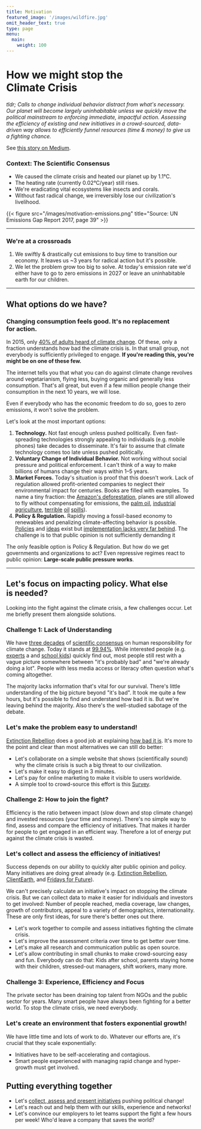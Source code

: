 ```yaml
---
title: Motivation
featured_image: '/images/wildfire.jpg'
omit_header_text: true
type: page
menu:
  main:
    weight: 100
---
```


# How we might stop the Climate Crisis
_tldr; Calls to change individual behavior distract from what's necessary. Our planet will become largely uninhabitable unless we quickly move the political mainstream to enforcing immediate, impactful action. Assessing the efficiency of existing and new initiatives in a crowd-sourced, data-driven way allows to efficiently funnel resources (time & money) to give us a fighting chance._

See [this story on Medium](https://medium.com/@alexthiel/stop-climate-crisis-65239105cf93).

### Context: The Scientific Consensus
* We caused the climate crisis and heated our planet up by 1.1°C.
* The heating rate (currently 0.02°C/year) still rises.
* We're eradicating vital ecosystems like insects and corals.
* Without fast radical change, we irreversibly lose our civilization's livelihood.


{{< figure src="/images/motivation-emissions.png" title="Source: UN Emissions Gap Report 2017, page 39" >}}

---

### We're at a crossroads
1. We swiftly & drastically cut emissions to buy time to transition our economy. It leaves us ~3 years for radical action but it's possible.
2. We let the problem grow too big to solve. At today's emission rate we'd either have to go to zero emissions in 2027 or leave an uninhabitable earth for our children.



---

## What options do we have?
### Changing consumption feels good. It's no replacement for action.
In 2015, only [40% of adults heard of climate change](https://climatecommunication.yale.edu/publications/analysis-of-a-119-country-survey-predicts-global-climate-change-awareness/). Of these, only a fraction understands how bad the climate crisis is. In that small group, not everybody is sufficiently privileged to engage. **If you're reading this, you're might be on one of these few.**

The internet tells you that what you can do against climate change revolves around vegetarianism, flying less, buying organic and generally less consumption. That's all great, but even if a few million people change their consumption in the next 10 years, we will lose.

Even if everybody who has the economic freedom to do so, goes to zero emissions, it won't solve the problem.

Let's look at the most important options:

1. **Technology.** Not fast enough unless pushed politically. Even fast-spreading technologies strongly appealing to individuals (e.g. mobile phones) take decades to disseminate. It's fair to assume that climate technology comes too late unless pushed politically.
2. **Voluntary Change of Individual Behavior.** Not working without social pressure and political enforcement. I can't think of a way to make billions of humans change their ways within 1–5 years.
3. **Market Forces.** Today's situation is proof that this doesn't work. Lack of regulation allowed profit-oriented companies to neglect their environmental impact for centuries. Books are filled with examples. To name a tiny fraction: the [Amazon's deforestation](https://en.wikipedia.org/wiki/Deforestation_of_the_Amazon_rainforest), planes are still allowed to fly without compensating for emissions, the [palm oil](https://en.wikipedia.org/wiki/Social_and_environmental_impact_of_palm_oil), [industrial agriculture](https://www.ucsusa.org/resources/hidden-costs-industrial-agriculture), [terrible](https://www.bbc.com/news/10313107) [oil](https://en.wikipedia.org/wiki/Exxon_Valdez_oil_spill) [spills](https://en.wikipedia.org/wiki/Deepwater_Horizon_oil_spill)).
4. **Policy & Regulation.** Rapidly moving a fossil-based economy to renewables and penalizing climate-affecting behavior is possible. [Policies](https://www.eea.europa.eu/themes) and [ideas](https://www.washingtonpost.com/news/opinions/wp/2019/01/02/feature/opinion-here-are-11-climate-change-policies-to-fight-for-in-2019/) exist but [implementation lacks very far behind](https://climateactiontracker.org/). The challenge is to that public opinion is not sufficiently demanding it

The only feasible option is Policy & Regulation. But how do we get governments and organizations to act? Even repressive regimes react to public opinion: **Large-scale public pressure works**.


---

## Let's focus on impacting policy. What else is needed?
Looking into the fight against the climate crisis, a few challenges occur. Let me briefly present them alongside solutions.

### Challenge 1: Lack of Understanding
We have [three decades](https://academic.oup.com/bioscience/article/67/12/1026/4605229) of [scientific consensus](https://skepticalscience.com/97-percent-consensus-cook-et-al-2013.html) on human responsibility for climate change. Today it stands at [99.94%](https://en.wikipedia.org/wiki/Scientific_opinion_on_climate_change#/media/File:The_Consensus_on_Anthropogenic_Global_Warming,_2017.jpg). While interested people (e.g. [experts](https://www.scientists4future.org/) a and [school kids](https://www.fridaysforfuture.org)) quickly find out, most people still rest with a vague picture somewhere between "it's probably bad" and "we're already doing a lot". People with less media access or literacy often question what's coming altogether.

The majority lacks information that's vital for our survival. There's little understanding of the big picture beyond "it's bad". It took me quite a few hours, but it's possible to find and understand how bad it is. But we're leaving behind the majority. Also there's the well-studied sabotage of the debate.

### Let's make the problem easy to understand!
[Extinction Rebellion](https://rebellion.earth/the-truth/the-emergency/) does a good job at explaining [how bad it is](https://rebellion.earth/the-truth/the-emergency/). It's more to the point and clear than most alternatives we can still do better:

* Let's collaborate on a simple website that shows (scientifically sound) why the climate crisis is such a big threat to our civilization.
* Let's make it easy to digest in 3 minutes.
* Let's pay for online marketing to make it visible to users worldwide.
* A simple tool to crowd-source this effort is this [Survey](survey).

### Challenge 2: How to join the fight?
Efficiency is the ratio between impact (slow down and stop climate change) and invested resources (your time and money). There's no simple way to find, assess and compare the efficiency of initiatives. That makes it harder for people to get engaged in an efficient way. Therefore a lot of energy put against the climate crisis is wasted.

### Let's collect and assess the efficiency of initiatives!
Success depends on our ability to quickly alter public opinion and policy. Many initiatives are doing great already (e.g. [Extinction Rebellion](https://rebellion.earth/), [ClientEarth](https://www.clientearth.org/), and [Fridays for Future](https://www.fridaysforfuture.org/)).

We can't precisely calculate an initiative's impact on stopping the climate crisis. But we can collect data to make it easier for individuals and investors to get involved: Number of people reached, media coverage, law changes, growth of contributors, appeal to a variety of demographics, internationality. These are only first ideas, for sure there's better ones out there.

* Let's work together to compile and assess initiatives fighting the climate crisis.
* Let's improve the assessment criteria over time to get better over time.
* Let's make all research and communication public as open source.
* Let's allow contributing in small chunks to make crowd-sourcing easy and fun. Everybody can do that: Kids after school, parents staying home with their children, stressed-out managers, shift workers, many more.

### Challenge 3: Experience, Efficiency and Focus
The private sector has been draining top talent from NGOs and the public sector for years. Many smart people have always been fighting for a better world. To stop the climate crisis, we need everybody.

### Let's create an environment that fosters exponential growth!
We have little time and lots of work to do. Whatever our efforts are, it's crucial that they scale exponentially:

* Initiatives have to be self-accelerating and contagious.
* Smart people experienced with managing rapid change and hyper-growth must get involved.

## Putting everything together

* Let's [collect, assess and present initiatives](initiatives) pushing political change!
* Let's reach out and help them with our skills, experience and networks!
* Let's convince our employers to let teams support the fight a few hours per week! Who'd leave a company that saves the world?
